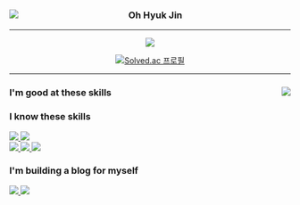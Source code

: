 <div align = "center">
  
  <img align="left" src="https://github-readme-stats.vercel.app/api?username=qmdl980&show_icons=true&theme=dracula"/>
  
  ### Oh Hyuk Jin

  ---
  <a href="https://github.com/qmdl980">
    <img src="https://hits.seeyoufarm.com/api/count/incr/badge.svg?url=https%3A%2F%2Fgithub.com%2Fqmdl980&count_bg=%23000000&title_bg=%23000000&icon=github.svg&icon_color=%23E7E7E7&title=GitHub&edge_flat=false"/>
  </a>
  
  [![Solved.ac
프로필](http://mazassumnida.wtf/api/mini/generate_badge?boj=slide97)](https://solved.ac/slide97)
  
  
</div>

---

<div>
  
  <img align="right" src="https://github-readme-stats.vercel.app/api/top-langs/?username=qmdl980&theme=dracula&exclude_repo=Computer-Science-Engineering&layout=compact&langs_count=10"/>
  
  

  ### I'm good at these skills
  
  ### I know these skills
  <div>
    <a href="https://www.javascript.com/">
      <img src="https://img.shields.io/badge/JavaScript-F7DF1E?style=for-the-badge&logo=JavaScript&logoColor=white"/>
    </a>
    <a href="https://reactjs.org/">
      <img src="https://img.shields.io/badge/React-61DAFB?style=for-the-badge&logo=React&logoColor=white"/>
    </a>
  </div>
  <div>
    <a href="https://nodejs.org/en/">
      <img src="https://img.shields.io/badge/Node.js-339933?style=for-the-badge&logo=Node.js&logoColor=white"/>
    </a>
    <a href="https://www.docker.com/">
      <img src="https://img.shields.io/badge/Docker-2496ED?style=for-the-badge&logo=Docker&logoColor=white"/>
    </a>
    <a href="https://mariadb.com/">
      <img src="https://img.shields.io/badge/MariaDB-003545?style=for-the-badge&logo=MariaDB&logoColor=white"/>
    </a>
  </div>

### I'm building a blog for myself
  <div>
    <a href="https://github.com/qmdl980/MyBlog_FE">
      <img src="https://img.shields.io/badge/MyBlog_FE-181717?style=for-the-badge&logo=GitHub&logoColor=white"/>
    </a>
    <a href="https://github.com/qmdl980/MyBlog_BE">
      <img src="https://img.shields.io/badge/MyBlog_BE-181717?style=for-the-badge&logo=GitHub&logoColor=white"/>
    </a> 
  </div>
</div>

